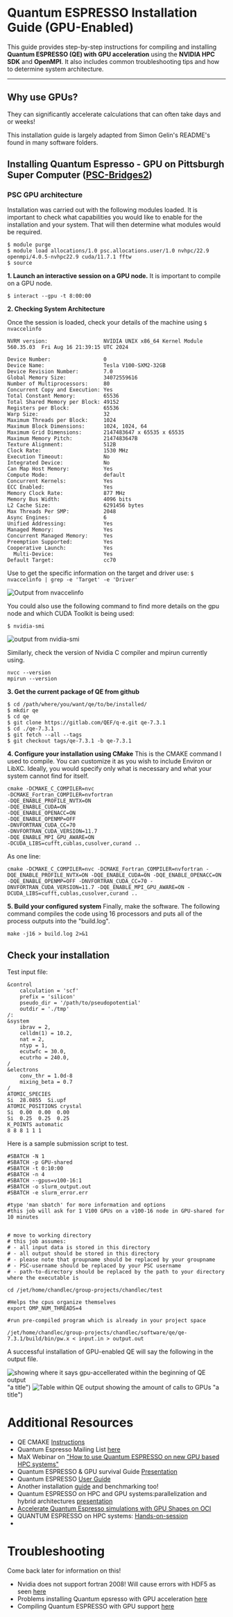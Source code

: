 # Quantum ESPRESSO Installation Guide (GPU-Enabled)

This guide provides step-by-step instructions for compiling and installing **Quantum ESPRESSO (QE) with GPU acceleration** using the **NVIDIA HPC SDK** and **OpenMPI**. It also includes common troubleshooting tips and how to determine system architecture.

---

## Why use GPUs?
They can significantly accelerate calculations that can often take days and or weeks!

This installation guide is largely adapted from Simon Gelin's README's found in many software folders. 

## Installing Quantum Espresso - GPU on Pittsburgh Super Computer ([PSC-Bridges2](https://www.psc.edu/resources/bridges-2/))

### PSC GPU architecture

Installation was carried out with the following modules loaded. It is important to check what capabilities you would like to enable for the installation and your system. That will then determine what modules would be required. 

```
$ module purge
$ module load allocations/1.0 psc.allocations.user/1.0 nvhpc/22.9 openmpi/4.0.5-nvhpc22.9 cuda/11.7.1 fftw
$ source
```


**1. Launch an interactive session on a GPU node.**
It is important to compile on a GPU node.

`$ interact --gpu -t 8:00:00`






**2. Checking System Architecture**

Once the session is loaded, check your details of the machine using 
`$ nvaccelinfo`

```CUDA Driver Version:           12060
NVRM version:                  NVIDIA UNIX x86_64 Kernel Module  560.35.03  Fri Aug 16 21:39:15 UTC 2024

Device Number:                 0
Device Name:                   Tesla V100-SXM2-32GB
Device Revision Number:        7.0
Global Memory Size:            34072559616
Number of Multiprocessors:     80
Concurrent Copy and Execution: Yes
Total Constant Memory:         65536
Total Shared Memory per Block: 49152
Registers per Block:           65536
Warp Size:                     32
Maximum Threads per Block:     1024
Maximum Block Dimensions:      1024, 1024, 64
Maximum Grid Dimensions:       2147483647 x 65535 x 65535
Maximum Memory Pitch:          2147483647B
Texture Alignment:             512B
Clock Rate:                    1530 MHz
Execution Timeout:             No
Integrated Device:             No
Can Map Host Memory:           Yes
Compute Mode:                  default
Concurrent Kernels:            Yes
ECC Enabled:                   Yes
Memory Clock Rate:             877 MHz
Memory Bus Width:              4096 bits
L2 Cache Size:                 6291456 bytes
Max Threads Per SMP:           2048
Async Engines:                 6
Unified Addressing:            Yes
Managed Memory:                Yes
Concurrent Managed Memory:     Yes
Preemption Supported:          Yes
Cooperative Launch:            Yes
  Multi-Device:                Yes
Default Target:                cc70
```

Use to get the specific information on the target and driver use: 
`$ nvaccelinfo | grep -e 'Target' -e 'Driver'`

![Output from nvaccelinfo](https://github.com/MosaicGroupCMU/Softwares/blob/c8040188aee443a7a328b145b9e498feacc35bbb/Quantum-Espresso-GPU/Images/Picture2.png "a title")

You could also use the following command to find more details on the gpu node and which CUDA Toolkit is being used: 

`$ nvidia-smi`

![output from nvidia-smi](https://github.com/MosaicGroupCMU/Softwares/blob/c8040188aee443a7a328b145b9e498feacc35bbb/Quantum-Espresso-GPU/Images/Picture1.png "a title")

Similarly, check the version of Nvidia C compiler and mpirun currently using. 
```
nvcc --version
mpirun --version
```

**3. Get the current package of QE from github** 
```
$ cd /path/where/you/want/qe/to/be/installed/
$ mkdir qe
$ cd qe
$ git clone https://gitlab.com/QEF/q-e.git qe-7.3.1
$ cd ./qe-7.3.1
$ git fetch --all --tags
$ git checkout tags/qe-7.3.1 -b qe-7.3.1
``` 
**4. Configure your installation using CMake**
This is the CMAKE command I used to compile. You can customize it as you wish to include Environ or LibXC. Ideally, you would specify only what is necessary and what your system cannot find for itself.
```
cmake -DCMAKE_C_COMPILER=nvc
-DCMAKE_Fortran_COMPILER=nvfortran
-DQE_ENABLE_PROFILE_NVTX=ON
-DQE_ENABLE_CUDA=ON
-DQE_ENABLE_OPENACC=ON
-DQE_ENABLE_OPENMP=OFF
-DNVFORTRAN_CUDA_CC=70
-DNVFORTRAN_CUDA_VERSION=11.7
-DQE_ENABLE_MPI_GPU_AWARE=ON
-DCUDA_LIBS=cufft,cublas,cusolver,curand ..
```
As one line: 
```
cmake -DCMAKE_C_COMPILER=nvc -DCMAKE_Fortran_COMPILER=nvfortran -DQE_ENABLE_PROFILE_NVTX=ON -DQE_ENABLE_CUDA=ON -DQE_ENABLE_OPENACC=ON -DQE_ENABLE_OPENMP=OFF -DNVFORTRAN_CUDA_CC=70 -DNVFORTRAN_CUDA_VERSION=11.7 -DQE_ENABLE_MPI_GPU_AWARE=ON -DCUDA_LIBS=cufft,cublas,cusolver,curand ..
```
**5. Build your configured system**
Finally, make the software. The following command compiles the code using 16 processors and puts all of the process outputs into the "build.log".

```
make -j16 > build.log 2>&1
```


## Check your installation

Test input file: 

```
&control
    calculation = 'scf'
    prefix = 'silicon'
    pseudo_dir = '/path/to/pseudopotential'
    outdir = './tmp'
/:
&system
    ibrav = 2,
    celldm(1) = 10.2,
    nat = 2,
    ntyp = 1,
    ecutwfc = 30.0,
    ecutrho = 240.0,
/
&electrons
    conv_thr = 1.0d-8
    mixing_beta = 0.7
/
ATOMIC_SPECIES
Si  28.0855  Si.upf
ATOMIC_POSITIONS crystal
Si  0.00  0.00  0.00
Si  0.25  0.25  0.25
K_POINTS automatic
8 8 8 1 1 1
```


Here is a sample submission script to test. 

```
#SBATCH -N 1
#SBATCH -p GPU-shared
#SBATCH -t 0:10:00
#SBATCH -n 4
#SBATCH --gpus=v100-16:1
#SBATCH -o slurm_output.out      
#SBATCH -e slurm_error.err

#type 'man sbatch' for more information and options
#this job will ask for 1 V100 GPUs on a v100-16 node in GPU-shared for 10 minutes 


# move to working directory
# this job assumes:
# - all input data is stored in this directory
# - all output should be stored in this directory
# - please note that groupname should be replaced by your groupname
# - PSC-username should be replaced by your PSC username
# - path-to-directory should be replaced by the path to your directory where the executable is

cd /jet/home/chandlec/group-projects/chandlec/test

#Helps the cpus organize themselves
export OMP_NUM_THREADS=4

#run pre-compiled program which is already in your project space

/jet/home/chandlec/group-projects/chandlec/software/qe/qe-7.3.1/build/bin/pw.x < input.in > output.out
```

A successful installation of GPU-enabled QE will say the following in the output file. 

![showing where it says gpu-accellerated within the beginning of QE output](https://github.com/MosaicGroupCMU/Softwares/blob/c8040188aee443a7a328b145b9e498feacc35bbb/Quantum-Espresso-GPU/Images/Picture3.png) "a title")
![Table within QE output showing the amount of calls to GPUs](https://github.com/MosaicGroupCMU/Softwares/blob/c8040188aee443a7a328b145b9e498feacc35bbb/Quantum-Espresso-GPU/Images/Picture4.png) "a title")

# Additional Resources

* QE CMAKE [Instructions](https://gitlab.com/QEF/q-e/-/wikis/Developers/CMake-build-system)
* Quantum Espresso Mailing List [here](https://lists.quantum-espresso.org/pipermail/users/2023-July/050687.html#:~:text=url=https%253A%252F,~/.bashrc%20*Robinson%20J.)
* MaX Webinar on ["How to use Quantum ESPRESSO on new GPU based HPC systems"](https://www.youtube.com/watch?v=76xH_mpw8CU)
* Quantum ESPRESSO & GPU survival Guide [Presentation](https://docs.epw-code.org/_downloads/e9a4fa9f61302bb55b5f804bcc805880/Sat.1.Giannozzi.pdf)
* Quantum ESPRESSO [User Guide](https://www.quantum-espresso.org/Doc/user_guide_PDF/user_guide.pdf)
* Another installation [guide](https://www.youtube.com/watch?v=Z3-dkOpfEqE) and benchmarking too!
* Quantum ESPRESSO on HPC and GPU systems:parallelization and hybrid architectures [presentation](https://indico.ictp.it/event/9616/session/53/contribution/89/material/slides/0.pdf)
* [Accelerate Quantum Espresso simulations with GPU Shapes on OCI](https://blogs.oracle.com/cloud-infrastructure/post/accelerate-quantum-espresso-simulation-oci-gpu)
* QUANTUM ESPRESSO on HPC systems: [Hands-on-session](https://enccs.github.io/max-coe-workshop/_downloads/742ab11aebbb2123596209ded0db2c0b/Handson-Day1.pdf)
*  

# Troubleshooting
Come back later for information on this!

* Nvidia does not support fortran 2008! Will cause errors with HDF5 as seen [here](https://docs.nersc.gov/systems/perlmutter/vendorbugs/#missing-mpi_f08-module)
* Problems installing Quantum epsresso with GPU acceleration [here](https://forums.developer.nvidia.com/t/problems-installing-quantum-epsresso-with-gpu-acceleration/189908)
* Compiling Quantum ESPRESSO with GPU support [here](https://forums.developer.nvidia.com/t/compiling-quantum-espresso-with-gpu-support/222227)

